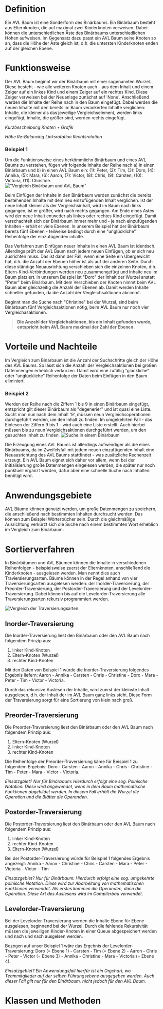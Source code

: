 # Definition
Ein AVL Baum ist eine Sonderform des Binärbaums. Ein Binärbaum besteht aus Elternknoten, die auf maximal zwei Kinderknoten verweisen. Dabei können die unterschiedlichen Äste des Binärbaums unterschiedlichen Höhen aufweisen.
Im Gegensatz dazu passt ein AVL Baum seine Knoten so an, dass die Höhe der Äste gleich ist, d.h. die untersten Kinderknoten enden auf der gleichen Ebene.

# Funktionsweise

Der AVL Baum beginnt wir der Binärbaum mit einer sogenannten Wurzel. Diese besteht - wie alle weiteren Knoten auch - aus dem Inhalt und einem Zeiger auf ein linkes Kind und einem Zeiger auf ein rechtes Kind. Diese Zeiger verweisen bei der Neuanlage zunächst auf 'None'. Anschließend werden die Inhalte der Reihe nach in den Baum eingefügt. Dabei werden die neuen Inhalte mit den bereits im Baum verankerten Inhalte verglichen: Inhalte, die kleiner als das jeweilige Vergleichselement, werden links eingefügt, Inhalte, die größer sind, werden rechts eingefügt.

*Kurzbescheibung Knoten + Grafik*

*Höhe*
*Re-Balancing*
*Linksrotation*
*Rechtsrotation*


### Beispiel 1
Um die Funktionsweise eines herkömmlichn Binärbaum und eines AVL Baums zu verstehen, fügen wir folgende Inhalte der Reihe nach a) in   einen Binärbaum und b) in einen AVL Baum ein: (1): Peter, (2): Tim, (3): Doro, (4): Annika, (5): Mara, (6): Aaron, (7): Victor, (8):   Chris, (9): Carsten, (10): Victoria, (11): Christine.  
!["Vergleich Binärbaum und AVL Baum"](https://github.com/stefschneider1970/Tutorials/blob/master/AVL%20Tree/images/Vergleich_Binaerbaum_AVL_Baum.png)

Beim Einfügen der Inhalte in den Binärbaum werden zunächst die bereits bestehenden Inhalte mit dem neu einzufügenden Inhalt verglichen. Ist der neue Inhalt kleiner als der Vergleichsinhalt, wird im Baum nach links gegangen, ist er größer, wird nach rechts gegangen. Am Ende eines Astes wird der neue Inhalt entweder als linkes oder rechtes Kind eingefügt. Damit verschachtelt sich der Binärbaum immer mehr und - je nach einzufügenden Inhalten - erhält er viele Ebenen. In unserem Beispiel hat der Binärbaum bereits fünf Ebenen - teilweise bedingt durch eine "unglückliche" Reihenfolge der einzufügenden inhalte.  

Das Verfahren zum Einfügen neuer Inhalte in einen AVL Baum ist identisch. Allerdings prüft der AVL Baum nach jedem neuen Einfügen, ob er sich neu ausrichten muss. Das ist dann der Fall, wenn eine Seite ein Übergewicht hat, d.h. die Anzahl der Ebenen höher ist als auf der anderen Seite. Durch diese ständige Neuausrichtung verschieben sich die einzelnen Knoten, d.h. Eltern-Kind-Verbindungen werden neu zusammengefügt und Inhalte neu im Baum platziert. In unserem Beispiel ist "Doro" der Inhalt der Wurzel anstatt "Peter" beim Binärbaum. Mit dem Verschieben der Knoten nimmt beim AVL Baum aber gleichzeitig die Anzahl der Ebenen ab. Damit werden Inhalte schneller gefunden, da die Anzahl der Vergleichsaktionen abnimmt.  

Beginnt man die Suche nach "Christine" bei der Wurzel, sind beim Binärbaum fünf Vergleichsaktionen nötig, beim AVL Baum nur noch vier Vergleichasaktionen.  

> **Die Anzahl der Vergleichaktionen, bis ein Inhalt gefunden wurde, entspricht beim AVL Baum maximal der Zahl der Ebenen.**



# Vorteile und Nachteile
Im Vergleich zum Binärbaum ist die Anzahl der Suchschritte gleich der Höhe des AVL Baums. So lässt sich die Anzahl der Vergleichsaktionen bei großen Datenmengen erheblich verkürzen. Damit wird eine zufällig "glückliche" oder "unglückliche" Reihenfolge der Daten beim Einfügen in den Baum eliminiert.

### Beispiel 2
Werden der Reihe nach die Ziffern 1 bis 9 in einen Binärbaum eingefügt, entspricht gilt dieser Binärbaum als "degenerier" und ist quasi eine Liste. Sucht man nun nach dem Inhalt '9', müssen neun Vergleichsoperationen durchgeführt werden, um den Inhalt zu finden. Im umgekehrten Fall - das Einlesen der Ziffern 9 bis 1 - wird auch eine Liste erstellt. Auch hierbei müssen bis zu neun Vergleichsaktionen durchgeführt werden, um den gesuchten Inhalt zu finden.
![Suche in einem Binärbaum](https://github.com/stefschneider1970/Tutorials/blob/master/AVL%20Tree/images/Probleme_Binaerbaum_V2.png)

Die Erzeugung eines AVL Baums ist allerdings aufwendiger als die eines Binärbaums, da im Zweifelsfall mit jedem neuen einzufügenden Inhalt eine Neuausrichtung des AVL Baums stattfindet - was zusätzliche Rechenzeit erzeugt. Ein AVL Baum eignet sich daher vor allem, wenn bei der Initialisierung große Datenmengen eingelesen werden, die später nur noch punktuell ergänzt werden, dafür aber eine schnelle Suche nach Inhalten benötigt wird.


# Anwendungsgebiete
AVL Bäume können genutzt werden, um große Datenmengen zu speichern, die anschließend nach bestimmten Inhalten durchsucht werden. Das können zum Beispiel Wörterbücher sein. Durch die gleichmäßige Ausrichtung verkürzt sich die Suche nach einem bestimmten Wort erheblich im Vergleich zum Binärbaum.

# Sortierverfahren
In Binärbäumen und AVL Bäumen können die Inhalte in verschiedenen Reihenfolgen - beispielsweise zuerst der Elternknoten, anschließend die Kinderknoten - ausgelesen werden. Man nennt dies auch Traviersierungsarten. Bäume können in der Regel anhand von vier Traversierungsarten ausgelesen werden: der Inorder-Traversierung, der Preorder-Traversierung, der Postorder-Traversierung und der Levelorder-Traversierung. Dabei können bis auf die Levelorder-Traversierung alle Traversierungsarten rekursiv programmiert werden.

![Vergleich der Traversierungsarten](https://github.com/stefschneider1970/Tutorials/blob/master/AVL%20Tree/images/Vergleich_Travesierungsarten_neu.png)


## Inorder-Traversierung
Die Inorder-Traversierung liest den Binärbaum oder den AVL Baum nach folgendem Prinzip aus: 
1. linker Kind-Knoten
2. Eltern-Knoten (Wurzel)
3. rechter Kind-Knoten  

Mit den Daten von Beispiel 1 würde die Inorder-Traversierung folgendes Ergebnis liefern: Aaron - Annika - Carsten - Chris - Christine - Doro - Mara - Peter - Tim - Victor - Victoria.

Durch das rekursive Auslesen der Inhalte, wird zuerst der kleinste Inhalt ausgelesen, d.h. der Inhalt der im AVL Baum ganz links steht. Diese Form der Traversierung sorgt für eine Sortierung von klein nach groß.


## Preorder-Traversierung
Die Preorder-Traversierung liest den Binärbaum oder den AVL Baum nach folgendem Prinzip aus: 
1. Eltern-Knoten (Wurzel)
2. linker Kind-Knoten
3. rechter Kind-Knoten  

Die Reihenfolge der Preorder-Traversierung käme für Beispiel 1 zu folgendem Ergebnis: Doro - Carsten - Aaron - Annika - Chris - Christine - Tim - Peter - Mara - Victor - Victoria.

*Einsatzgbiet? Nur für Binärbaum: Hierdurch erfolgt eine sog. Polnische Notation. Diese wird angewendet, wenn in dem Baum mathematische Funktionen abgebildet werden. In diesem Fall erhält die Wurzel die Operation und die Blätter die Operanden.*

## Postorder-Traversierung
Die Postorder-Traversierung liest den Binärbaum oder den AVL Baum nach folgendem Prinzip aus: 
1. linker Kind-Knoten
2. rechter Kind-Knoten
3. Eltern-Knoten (Wurzel)  

Bei der Postorder-Traversierung würde für Beispiel 1 folgendes Ergebnis angezeigt: Annika - Aaron - Christine - Chris - Carsten - Mara - Peter - Victoria - Victor - Tim

*Einsatzgebiet? Nur für Binärbaum: Hierdurch erfolgt eine sog. umgekehrte polnische Notation. Diese wird zur Abarbeitung von mathematischen Funktionen verwendet. Als erstes kommen die Operanden, dann die Operation. Diese Art des Auslesens wird im Compilerbau verwendet.*

## Levelorder-Traversierung
Bei der Levelorder-Traversierung werden die Inhalte Ebene für Ebene ausgelesen, beginnend bei der Wurzel. Durch die fehlende Rekursivität müssen die jeweiligen Kinder-Knoten in einer Queue abgespeichert werden und nach und nach ausgelsen werden.  

Bezogen auf unser Beispiel 1 wäre das Ergebnis der Levelorder-Traversierung:
Doro (= Ebene 1) - Carsten - Tim (= Ebene 2) - Aaron - Chris - Peter - Victor (= Ebene 3) - Annika - Christine - Mara - Victoria (= Ebene 4).

*Einsatzgebiet? Ein Anwendungsfall hierfür ist ein Orgchart, wo Teammitglieder auf der selben Führungsebene ausgegeben werden. Auch dieser Fall gilt nur für den Binärbaum, nicht jedoch für den AVL Baum.*

# Klassen und Methoden
